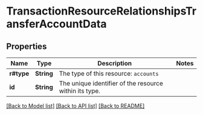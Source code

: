 # TransactionResourceRelationshipsTransferAccountData

## Properties

Name | Type | Description | Notes
------------ | ------------- | ------------- | -------------
**r#type** | **String** | The type of this resource: `accounts` | 
**id** | **String** | The unique identifier of the resource within its type.  | 

[[Back to Model list]](../README.md#documentation-for-models) [[Back to API list]](../README.md#documentation-for-api-endpoints) [[Back to README]](../README.md)


